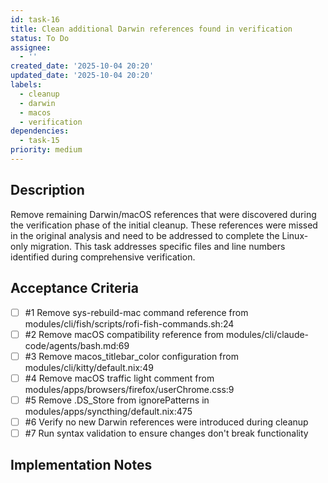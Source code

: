 ```yaml
---
id: task-16
title: Clean additional Darwin references found in verification
status: To Do
assignee:
  - ''
created_date: '2025-10-04 20:20'
updated_date: '2025-10-04 20:20'
labels:
  - cleanup
  - darwin
  - macos
  - verification
dependencies:
  - task-15
priority: medium
---
```


## Description

<!-- SECTION:DESCRIPTION:BEGIN -->
Remove remaining Darwin/macOS references that were discovered during the verification phase of the initial cleanup. These references were missed in the original analysis and need to be addressed to complete the Linux-only migration. This task addresses specific files and line numbers identified during comprehensive verification.
<!-- SECTION:DESCRIPTION:END -->

## Acceptance Criteria
<!-- AC:BEGIN -->
- [ ] #1 Remove sys-rebuild-mac command reference from modules/cli/fish/scripts/rofi-fish-commands.sh:24
- [ ] #2 Remove macOS compatibility reference from modules/cli/claude-code/agents/bash.md:69
- [ ] #3 Remove macos_titlebar_color configuration from modules/cli/kitty/default.nix:49
- [ ] #4 Remove macOS traffic light comment from modules/apps/browsers/firefox/userChrome.css:9
- [ ] #5 Remove .DS_Store from ignorePatterns in modules/apps/syncthing/default.nix:475
- [ ] #6 Verify no new Darwin references were introduced during cleanup
- [ ] #7 Run syntax validation to ensure changes don't break functionality
<!-- AC:END -->

## Implementation Notes

<!-- SECTION:NOTES:BEGIN -->
<!-- SECTION:NOTES:END -->